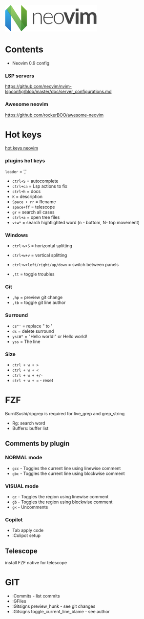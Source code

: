 ![cover](./images/neovim-logo-300x87.png)

# Contents

- Neovim 0.9 config

### LSP servers

https://github.com/neovim/nvim-lspconfig/blob/master/doc/server_configurations.md

### Awesome neovim

https://github.com/rockerBOO/awesome-neovim

# Hot keys

[hot keys neovim](https://gist.github.com/awidegreen/3854277)

### plugins hot keys

`leader` = ','

- `ctrl+S` = autocomplete
- `ctrl+ca` = Lsp actions to fix
- `ctrl+h` = docs
- `K` = description
- `Space + rr` = Rename
- `space+ff` = telescope
- `gr` = search all cases
- `ctrl+a` = open tree files
- `viw*` = search hightlighted word (n - bottom, N- top movement)

### Windows

- `ctrl+w+S` = horizontal splitting
- `ctrl+w+v` = vertical splitting
- `ctrl+w+left/right/up/down` = switch between panels

- `,tt` = toggle troubles

### Git

- `,hp` = preview git change
- `,tb` = toggle git line author

### Surround

- `cs"'` = replace " to '
- `ds` = delete surround
- `ysiW"` = "Hello world!" or <span>Hello world!</span>
- `yss` = The line

### Size

- `ctrl + w + >`
- `ctrl + w + <`
- `ctrl + w + +/-`
- `ctrl + w + =` - reset

# FZF

BurntSushi/ripgrep is required for live_grep and grep_string

- Rg: search word
- Buffers: buffer list

## Comments by plugin

### NORMAL mode

- `gcc` - Toggles the current line using linewise comment
- `gbc` - Toggles the current line using blockwise comment

### VISUAL mode

- `gc` - Toggles the region using linewise comment
- `gb` - Toggles the region using blockwise comment
- `g<` - Uncomments

### Copilot

- Tab apply code
- :Colipot setup

## Telescope

install FZF native for telescope

# GIT

- :Commits - list commits
- :GFiles
- :Gitsigns preview_hunk - see git changes
- :Gitsigns toggle_current_line_blame - see author
